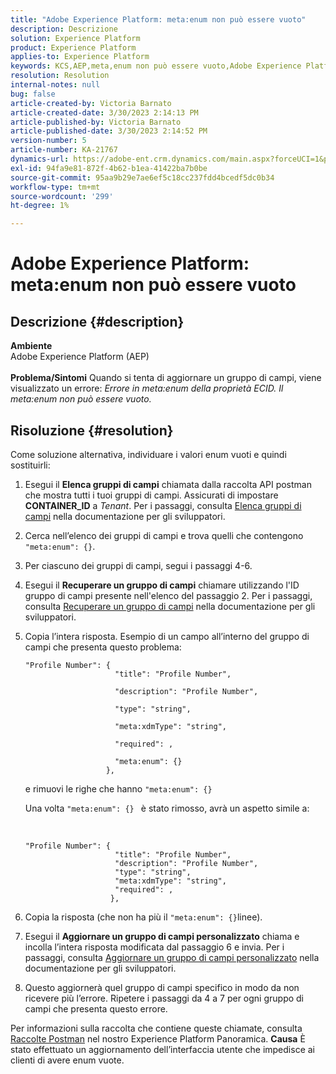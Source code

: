 ```yaml
---
title: "Adobe Experience Platform: meta:enum non può essere vuoto"
description: Descrizione
solution: Experience Platform
product: Experience Platform
applies-to: Experience Platform
keywords: KCS,AEP,meta,enum non può essere vuoto,Adobe Experience Platform,aggiorna gruppi di campi,soluzione alternativa,risoluzione dei problemi
resolution: Resolution
internal-notes: null
bug: false
article-created-by: Victoria Barnato
article-created-date: 3/30/2023 2:14:13 PM
article-published-by: Victoria Barnato
article-published-date: 3/30/2023 2:14:52 PM
version-number: 5
article-number: KA-21767
dynamics-url: https://adobe-ent.crm.dynamics.com/main.aspx?forceUCI=1&pagetype=entityrecord&etn=knowledgearticle&id=d7918023-05cf-ed11-b597-6045bd0065b6
exl-id: 94fa9e81-872f-4b62-b1ea-41422ba7b0be
source-git-commit: 95aa9b29e7ae6ef5c18cc237fdd4bcedf5dc0b34
workflow-type: tm+mt
source-wordcount: '299'
ht-degree: 1%

---
```


# Adobe Experience Platform: meta:enum non può essere vuoto

## Descrizione {#description}

<b>Ambiente</b><br>Adobe Experience Platform (AEP)<br><br><b>Problema/Sintomi</b>
Quando si tenta di aggiornare un gruppo di campi, viene visualizzato un errore: *Errore in meta:enum della proprietà ECID. Il meta:enum non può essere vuoto.*


## Risoluzione {#resolution}


Come soluzione alternativa, individuare i valori enum vuoti e quindi sostituirli:

1. Esegui il <b>Elenca gruppi di campi</b> chiamata dalla raccolta API postman che mostra tutti i tuoi gruppi di campi. Assicurati di impostare <b>CONTAINER_ID</b> a *Tenant*. Per i passaggi, consulta [Elenca gruppi di campi](https://developer.adobe.com/experience-platform-apis/references/schema-registry/#tag/Field-groups/operation/listFieldGroups) nella documentazione per gli sviluppatori.
2. Cerca nell’elenco dei gruppi di campi e trova quelli che contengono `"meta:enum": {}`.
3. Per ciascuno dei gruppi di campi, segui i passaggi 4-6.
4. Esegui il <b>Recuperare un gruppo di campi</b> chiamare utilizzando l&#39;ID gruppo di campi presente nell&#39;elenco del passaggio 2. Per i passaggi, consulta [Recuperare un gruppo di campi](https://developer.adobe.com/experience-platform-apis/references/schema-registry/#tag/Field-groups/operation/retrieveFieldGroup) nella documentazione per gli sviluppatori.
5. Copia l’intera risposta. Esempio di un campo all’interno del gruppo di campi che presenta questo problema:




   ```clike
   "Profile Number": { 
                       "title": "Profile Number",                                     
                       "description": "Profile Number",                                    
                       "type": "string",                                     
                       "meta:xdmType": "string",                                    
                       "required": ,                                    
                       "meta:enum": {}                               
                     },
   ```



   e rimuovi le righe che hanno `"meta:enum": {}`



   Una volta `"meta:enum": {} ` è stato rimosso, avrà un aspetto simile a:

    

   ```clike
   "Profile Number": {
                       "title": "Profile Number",
                       "description": "Profile Number",
                       "type": "string",
                       "meta:xdmType": "string",
                       "required": ,
                      },
   ```

6. Copia la risposta (che non ha più il `"meta:enum": {}`linee).
7. Esegui il <b>Aggiornare un gruppo di campi personalizzato</b> chiama e incolla l’intera risposta modificata dal passaggio 6 e invia. Per i passaggi, consulta [Aggiornare un gruppo di campi personalizzato](https://developer.adobe.com/experience-platform-apis/references/schema-registry/#tag/Field-groups/operation/patchFieldGroup) nella documentazione per gli sviluppatori.
8. Questo aggiornerà quel gruppo di campi specifico in modo da non ricevere più l’errore. Ripetere i passaggi da 4 a 7 per ogni gruppo di campi che presenta questo errore.


Per informazioni sulla raccolta che contiene queste chiamate, consulta [Raccolte Postman](https://experienceleague.adobe.com/docs/experience-platform/landing/platform-apis/postman.html?lang=en#collections) nel nostro Experience Platform Panoramica.
<b>Causa</b>
È stato effettuato un aggiornamento dell’interfaccia utente che impedisce ai clienti di avere enum vuote.
